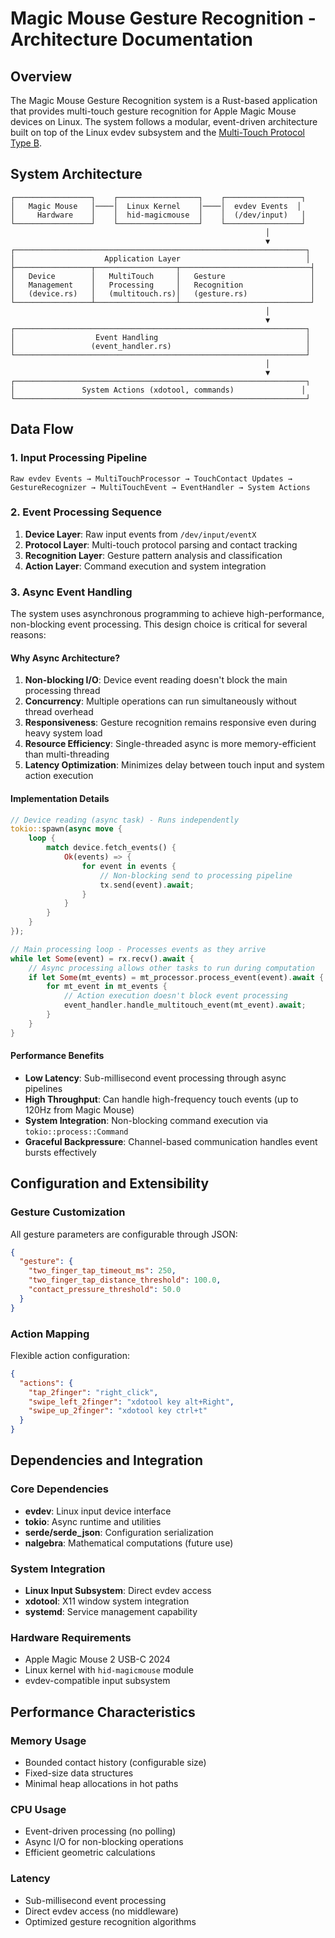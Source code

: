 # Magic Mouse Gesture Recognition - Architecture Documentation

## Overview

The Magic Mouse Gesture Recognition system is a Rust-based application that provides multi-touch gesture recognition for Apple Magic Mouse devices on Linux. The system follows a modular, event-driven architecture built on top of the Linux evdev subsystem and the [Multi-Touch Protocol Type B](https://www.kernel.org/doc/Documentation/input/multi-touch-protocol.txt).

## System Architecture

```
┌─────────────────┐    ┌──────────────────┐    ┌─────────────────┐
│   Magic Mouse   │────│  Linux Kernel    │────│  evdev Events  │
│     Hardware    │    │  hid-magicmouse  │    │  (/dev/input)   │
└─────────────────┘    └──────────────────┘    └─────────────────┘
                                                         │
                                                         ▼
┌─────────────────────────────────────────────────────────────────┐
│                    Application Layer                            │
├─────────────────┬──────────────────┬─────────────────────────────┤
│   Device        │   MultiTouch     │   Gesture                   │
│   Management    │   Processing     │   Recognition               │
│   (device.rs)   │   (multitouch.rs)│   (gesture.rs)              │
└─────────────────┴──────────────────┴─────────────────────────────┘
                                                         │
                                                         ▼
┌─────────────────────────────────────────────────────────────────┐
│                  Event Handling                                 │
│                 (event_handler.rs)                              │
└─────────────────────────────────────────────────────────────────┘
                                                         │
                                                         ▼
┌─────────────────────────────────────────────────────────────────┐
│               System Actions (xdotool, commands)               │
└─────────────────────────────────────────────────────────────────┘
```

## Data Flow

### 1. Input Processing Pipeline

```
Raw evdev Events → MultiTouchProcessor → TouchContact Updates → GestureRecognizer → MultiTouchEvent → EventHandler → System Actions
```

### 2. Event Processing Sequence

1. **Device Layer**: Raw input events from `/dev/input/eventX`
2. **Protocol Layer**: Multi-touch protocol parsing and contact tracking
3. **Recognition Layer**: Gesture pattern analysis and classification
4. **Action Layer**: Command execution and system integration

### 3. Async Event Handling

The system uses asynchronous programming to achieve high-performance, non-blocking event processing. This design choice is critical for several reasons:

#### Why Async Architecture?

1. **Non-blocking I/O**: Device event reading doesn't block the main processing thread
2. **Concurrency**: Multiple operations can run simultaneously without thread overhead
3. **Responsiveness**: Gesture recognition remains responsive even during heavy system load
4. **Resource Efficiency**: Single-threaded async is more memory-efficient than multi-threading
5. **Latency Optimization**: Minimizes delay between touch input and system action execution

#### Implementation Details

```rust
// Device reading (async task) - Runs independently
tokio::spawn(async move {
    loop {
        match device.fetch_events() {
            Ok(events) => {
                for event in events {
                    // Non-blocking send to processing pipeline
                    tx.send(event).await;
                }
            }
        }
    }
});

// Main processing loop - Processes events as they arrive
while let Some(event) = rx.recv().await {
    // Async processing allows other tasks to run during computation
    if let Some(mt_events) = mt_processor.process_event(event).await {
        for mt_event in mt_events {
            // Action execution doesn't block event processing
            event_handler.handle_multitouch_event(mt_event).await;
        }
    }
}
```

#### Performance Benefits

- **Low Latency**: Sub-millisecond event processing through async pipelines
- **High Throughput**: Can handle high-frequency touch events (up to 120Hz from Magic Mouse)
- **System Integration**: Non-blocking command execution via `tokio::process::Command`
- **Graceful Backpressure**: Channel-based communication handles event bursts effectively

## Configuration and Extensibility

### Gesture Customization
All gesture parameters are configurable through JSON:
```json
{
  "gesture": {
    "two_finger_tap_timeout_ms": 250,
    "two_finger_tap_distance_threshold": 100.0,
    "contact_pressure_threshold": 50.0
  }
}
```

### Action Mapping
Flexible action configuration:
```json
{
  "actions": {
    "tap_2finger": "right_click",
    "swipe_left_2finger": "xdotool key alt+Right",
    "swipe_up_2finger": "xdotool key ctrl+t"
  }
}
```

## Dependencies and Integration

### Core Dependencies
- **evdev**: Linux input device interface
- **tokio**: Async runtime and utilities
- **serde/serde_json**: Configuration serialization
- **nalgebra**: Mathematical computations (future use)

### System Integration
- **Linux Input Subsystem**: Direct evdev access
- **xdotool**: X11 window system integration
- **systemd**: Service management capability

### Hardware Requirements
- Apple Magic Mouse 2 USB-C 2024
- Linux kernel with `hid-magicmouse` module
- evdev-compatible input subsystem

## Performance Characteristics

### Memory Usage
- Bounded contact history (configurable size)
- Fixed-size data structures
- Minimal heap allocations in hot paths

### CPU Usage
- Event-driven processing (no polling)
- Async I/O for non-blocking operations
- Efficient geometric calculations

### Latency
- Sub-millisecond event processing
- Direct evdev access (no middleware)
- Optimized gesture recognition algorithms
